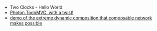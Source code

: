 - Two Clocks - Hello World
- [Photon TodoMVC, with a twist!](https://gist.github.com/dustingetz/2c1916766be8a61baa39f9f88feafc44)
- [demo of the extreme dynamic composition that composable network makes possible](https://gist.github.com/dustingetz/bba2aa18acc5de8d2685d3de23bad515)